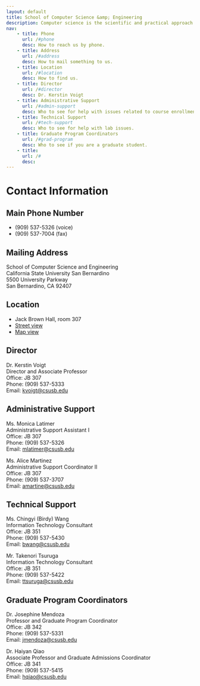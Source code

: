 ```yaml
---
layout: default
title: School of Computer Science &amp; Engineering
description: Computer science is the scientific and practical approach to computation and its applications.
nav:
    - title: Phone 
      url: /#phone
      desc: How to reach us by phone.
    - title: Address
      url: /#address
      desc: How to mail something to us.
    - title: Location
      url: /#location
      desc: How to find us.
    - title: Director
      url: /#director
      desc: Dr. Kerstin Voigt
    - title: Administrative Support
      url: /#admin-support
      desc: Who to see for help with issues related to course enrollment and degree major requirements.
    - title: Technical Support
      url: /#tech-support
      desc: Who to see for help with lab issues.
    - title: Graduate Program Coordinators
      url: /#grad-program
      desc: Who to see if you are a graduate student.
    - title: 
      url: /#
      desc: 
---
```


# Contact Information

## Main Phone Number

- (909) 537-5326 (voice)
- (909) 537-7004 (fax)

## Mailing Address

School of Computer Science and Engineering <br>
California State University San Bernardino <br>
5500 University Parkway <br>
San Bernardino, CA 92407

## Location

- Jack Brown Hall, room 307
- [Street view](https://www.google.com/maps/place/34%C2%B010'52.0%22N+117%C2%B019'17.5%22W/@34.180681,-117.32154,3a,75y,359.79h,90t/data=!3m5!1e1!3m3!1saetdByrsh0RI676iOqBBew!2e0!3e5!4m2!3m1!1s0x0:0x0)
- [Map view][map]

## Director

Dr. Kerstin Voigt <br>
Director and Associate Professor <br>
Office: JB 307 <br>
Phone: (909) 537-5333 <br>
Email: kvoigt@csusb.edu

## Administrative Support

Ms. Monica Latimer <br>
Administrative Support Assistant I <br>
Office: JB 307 <br>
Phone: (909) 537-5326 <br>
Email: mlatimer@csusb.edu 

Ms. Alice Martinez <br>
Administrative Support Coordinator II <br>
Office: JB 307 <br>
Phone: (909) 537-3707 <br>
Email: amartine@csusb.edu

## Technical Support

Ms. Chingyi (Birdy) Wang <br>
Information Technology Consultant <br>
Office: JB 351 <br>
Phone: (909) 537-5430 <br>
Email: bwang@csusb.edu

Mr. Takenori Tsuruga <br>
Information Technology Consultant <br>
Office: JB 351 <br>
Phone: (909) 537-5422 <br>
Email: ttsuruga@csusb.edu

## Graduate Program Coordinators

Dr. Josephine Mendoza <br>
Professor and Graduate Program Coordinator <br>
Office: JB 342 <br>
Phone: (909) 537-5331 <br>
Email: jmendoza@csusb.edu 

Dr. Haiyan Qiao <br>
Associate Professor and Graduate Admissions Coordinator <br>
Office: JB 341 <br>
Phone: (909) 537-5415 <br>
Email: hqiao@csusb.edu


[map]: http://maps.google.com/maps?q=34.1811,-117.32152(Department+of+Computer+Science+and+Engineering)

